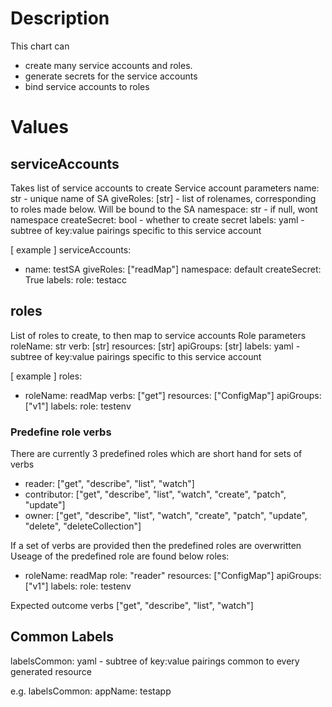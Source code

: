 # Description
This chart can 
- create many service accounts and roles.
- generate secrets for the service accounts
- bind service accounts to roles

# Values
## serviceAccounts
Takes list of service accounts to create
Service account parameters
    name: str - unique name of SA
    giveRoles: [str] - list of rolenames, corresponding to roles made below. Will be bound to the SA
    namespace: str - if null, wont namespace
    createSecret: bool - whether to create secret
    labels: yaml - subtree of key:value pairings specific to this service account

[ example ]
serviceAccounts:
-   name: testSA
    giveRoles: ["readMap"]
    namespace: default
    createSecret: True
    labels:
        role: testacc

## roles
List of roles to create, to then map to service accounts
Role parameters
    roleName: str
    verb: [str]
    resources: [str]
    apiGroups: [str]
    labels: yaml - subtree of key:value pairings specific to this service account

[ example ]
roles:
-   roleName: readMap
    verbs: ["get"]
    resources: ["ConfigMap"]
    apiGroups: ["v1"]
    labels:
        role: testenv

### Predefine role verbs
There are currently 3 predefined roles which are short hand for sets of verbs
- reader: ["get", "describe", "list", "watch"]
- contributor: ["get", "describe", "list", "watch", "create", "patch", "update"]
- owner: ["get", "describe", "list", "watch", "create", "patch", "update", "delete", "deleteCollection"]

If a set of verbs are provided then the predefined roles are overwritten
Useage of the predefined role are found below
roles:
-   roleName: readMap
    role: "reader"
    resources: ["ConfigMap"]
    apiGroups: ["v1"]
    labels:
        role: testenv

Expected outcome verbs
["get", "describe", "list", "watch"]

## Common Labels
labelsCommon: yaml - subtree of key:value pairings common to every generated resource

e.g.
labelsCommon:
    appName: testapp